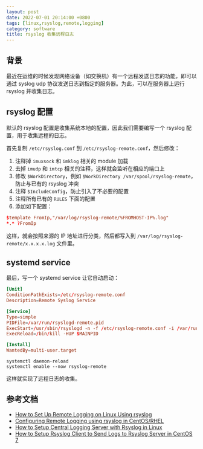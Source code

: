 ```yaml
---
layout: post
date: 2022-07-01 20:14:00 +0800
tags: [linux,rsyslog,remote,logging]
category: software
title: rsyslog 收集远程日志
---
```


## 背景

最近在运维的时候发现网络设备（如交换机）有一个远程发送日志的功能，即可以通过 syslog udp 协议发送日志到指定的服务器。为此，可以在服务器上运行 rsyslog 并收集日志。

## rsyslog 配置

默认的 rsyslog 配置是收集系统本地的配置，因此我们需要编写一个 rsyslog 配置，用于收集远程的日志。

首先复制 `/etc/rsyslog.conf` 到 `/etc/rsyslog-remote.conf`，然后修改：

1. 注释掉 `imuxsock` 和 `imklog` 相关的 module 加载
2. 去掉 `imudp` 和 `imtcp` 相关的注释，这样就会监听在相应的端口上
3. 修改 `$WorkDirectory`，例如 `$WorkDirectory /var/spool/rsyslog-remote`，防止与已有的 rsyslog 冲突
4. 注释 `$IncludeConfig`，防止引入了不必要的配置
5. 注释所有已有的 `RULES` 下面的配置
6. 添加如下配置：

```conf
$template FromIp,"/var/log/rsyslog-remote/%FROMHOST-IP%.log"
*.* ?FromIp
```

这样，就会按照来源的 IP 地址进行分类，然后都写入到 `/var/log/rsyslog-remote/x.x.x.x.log` 文件里。

## systemd service

最后，写一个 systemd service 让它自动启动：

```toml
[Unit]
ConditionPathExists=/etc/rsyslog-remote.conf
Description=Remote Syslog Service

[Service]
Type=simple
PIDFile=/var/run/rsyslogd-remote.pid
ExecStart=/usr/sbin/rsyslogd -n -f /etc/rsyslog-remote.conf -i /var/run/rsyslogd-remote.pid
ExecReload=/bin/kill -HUP $MAINPID

[Install]
WantedBy=multi-user.target
```

```shell
systemctl daemon-reload
systemctl enable --now rsyslog-remote
```

这样就实现了远程日志的收集。

## 参考文档

- [How to Set Up Remote Logging on Linux Using rsyslog](https://www.makeuseof.com/set-up-linux-remote-logging-using-rsyslog/)
- [Configuring Remote Logging using rsyslog in CentOS/RHEL](https://www.thegeekdiary.com/configuring-remote-logging-using-rsyslog-in-centos-rhel/)
- [How to Setup Central Logging Server with Rsyslog in Linux](https://www.tecmint.com/install-rsyslog-centralized-logging-in-centos-ubuntu/)
- [How to Setup Rsyslog Client to Send Logs to Rsyslog Server in CentOS 7](https://www.tecmint.com/setup-rsyslog-client-to-send-logs-to-rsyslog-server-in-centos-7/)
